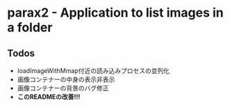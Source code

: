 # parax2 - Application to list images in a folder

## Todos
* loadImageWithMmap付近の読み込みプロセスの並列化
* 画像コンテナーの中身の表示非表示
* 画像コンテナーの背景のバグ修正
* **このREADMEの改善!!!**
